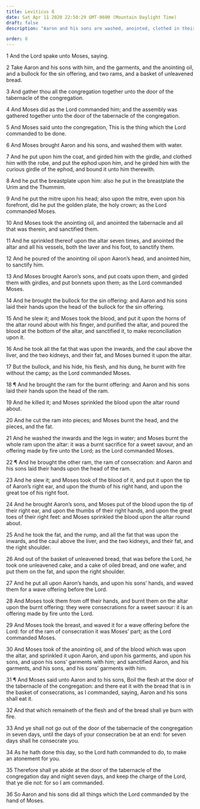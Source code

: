 ```yaml
---
title: Leviticus 8
date: Sat Apr 11 2020 22:50:29 GMT-0600 (Mountain Daylight Time)
draft: false
description: "Aaron and his sons are washed, anointed, clothed in their priesthood robes, and consecrated before all Israel—Moses and Aaron offer sacrifices to make reconciliation and atonement with the Lord."

order: 8
---
```

    
1 And the Lord spake unto Moses, saying.

2 Take Aaron and his sons with him, and the garments, and the anointing oil, and a bullock for the sin offering, and two rams, and a basket of unleavened bread.

3 And gather thou all the congregation together unto the door of the tabernacle of the congregation.

4 And Moses did as the Lord commanded him; and the assembly was gathered together unto the door of the tabernacle of the congregation.

5 And Moses said unto the congregation, This is the thing which the Lord commanded to be done.

6 And Moses brought Aaron and his sons, and washed them with water.

7 And he put upon him the coat, and girded him with the girdle, and clothed him with the robe, and put the ephod upon him, and he girded him with the curious girdle of the ephod, and bound it unto him therewith.

8 And he put the breastplate upon him: also he put in the breastplate the Urim and the Thummim.

9 And he put the mitre upon his head; also upon the mitre, even upon his forefront, did he put the golden plate, the holy crown; as the Lord commanded Moses.

10 And Moses took the anointing oil, and anointed the tabernacle and all that was therein, and sanctified them.

11 And he sprinkled thereof upon the altar seven times, and anointed the altar and all his vessels, both the laver and his foot, to sanctify them.

12 And he poured of the anointing oil upon Aaron’s head, and anointed him, to sanctify him.

13 And Moses brought Aaron’s sons, and put coats upon them, and girded them with girdles, and put bonnets upon them; as the Lord commanded Moses.

14 And he brought the bullock for the sin offering: and Aaron and his sons laid their hands upon the head of the bullock for the sin offering.

15 And he slew it; and Moses took the blood, and put it upon the horns of the altar round about with his finger, and purified the altar, and poured the blood at the bottom of the altar, and sanctified it, to make reconciliation upon it.

16 And he took all the fat that was upon the inwards, and the caul above the liver, and the two kidneys, and their fat, and Moses burned it upon the altar.

17 But the bullock, and his hide, his flesh, and his dung, he burnt with fire without the camp; as the Lord commanded Moses.

18 ¶ And he brought the ram for the burnt offering: and Aaron and his sons laid their hands upon the head of the ram.

19 And he killed it; and Moses sprinkled the blood upon the altar round about.

20 And he cut the ram into pieces; and Moses burnt the head, and the pieces, and the fat.

21 And he washed the inwards and the legs in water; and Moses burnt the whole ram upon the altar: it was a burnt sacrifice for a sweet savour, and an offering made by fire unto the Lord; as the Lord commanded Moses.

22 ¶ And he brought the other ram, the ram of consecration: and Aaron and his sons laid their hands upon the head of the ram.

23 And he slew it; and Moses took of the blood of it, and put it upon the tip of Aaron’s right ear, and upon the thumb of his right hand, and upon the great toe of his right foot.

24 And he brought Aaron’s sons, and Moses put of the blood upon the tip of their right ear, and upon the thumbs of their right hands, and upon the great toes of their right feet: and Moses sprinkled the blood upon the altar round about.

25 And he took the fat, and the rump, and all the fat that was upon the inwards, and the caul above the liver, and the two kidneys, and their fat, and the right shoulder.

26 And out of the basket of unleavened bread, that was before the Lord, he took one unleavened cake, and a cake of oiled bread, and one wafer, and put them on the fat, and upon the right shoulder.

27 And he put all upon Aaron’s hands, and upon his sons’ hands, and waved them for a wave offering before the Lord.

28 And Moses took them from off their hands, and burnt them on the altar upon the burnt offering: they were consecrations for a sweet savour: it is an offering made by fire unto the Lord.

29 And Moses took the breast, and waved it for a wave offering before the Lord: for of the ram of consecration it was Moses’ part; as the Lord commanded Moses.

30 And Moses took of the anointing oil, and of the blood which was upon the altar, and sprinkled it upon Aaron, and upon his garments, and upon his sons, and upon his sons’ garments with him; and sanctified Aaron, and his garments, and his sons, and his sons’ garments with him.

31 ¶ And Moses said unto Aaron and to his sons, Boil the flesh at the door of the tabernacle of the congregation: and there eat it with the bread that is in the basket of consecrations, as I commanded, saying, Aaron and his sons shall eat it.

32 And that which remaineth of the flesh and of the bread shall ye burn with fire.

33 And ye shall not go out of the door of the tabernacle of the congregation in seven days, until the days of your consecration be at an end: for seven days shall he consecrate you.

34 As he hath done this day, so the Lord hath commanded to do, to make an atonement for you.

35 Therefore shall ye abide at the door of the tabernacle of the congregation day and night seven days, and keep the charge of the Lord, that ye die not: for so I am commanded.

36 So Aaron and his sons did all things which the Lord commanded by the hand of Moses.

